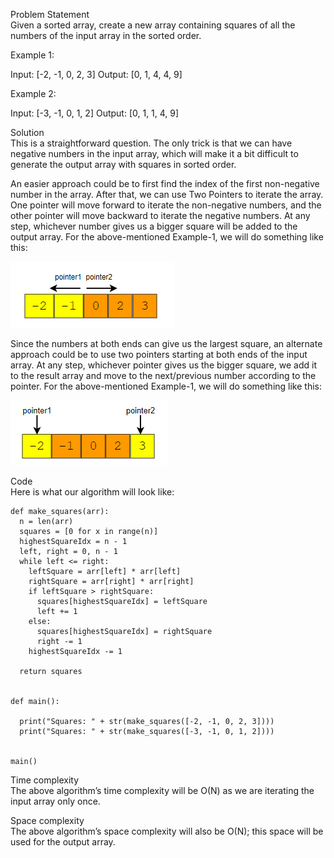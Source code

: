Problem Statement \
Given a sorted array, create a new array containing squares of all the numbers of the input array in the sorted order.

Example 1:

Input: [-2, -1, 0, 2, 3]
Output: [0, 1, 4, 4, 9]

Example 2:

Input: [-3, -1, 0, 1, 2]
Output: [0, 1, 1, 4, 9]

Solution \
This is a straightforward question. The only trick is that we can have negative numbers in the input array, which will make it a bit difficult to generate the output array with squares in sorted order.

An easier approach could be to first find the index of the first non-negative number in the array. After that, we can use Two Pointers to iterate the array. One pointer will move forward to iterate the non-negative numbers, and the other pointer will move backward to iterate the negative numbers. At any step, whichever number gives us a bigger square will be added to the output array. For the above-mentioned Example-1, we will do something like this:

![alt text](pics/2004.PNG?raw=true)

Since the numbers at both ends can give us the largest square, an alternate approach could be to use two pointers starting at both ends of the input array. At any step, whichever pointer gives us the bigger square, we add it to the result array and move to the next/previous number according to the pointer. For the above-mentioned Example-1, we will do something like this:

![alt text](pics/2005.PNG?raw=true)

Code \
Here is what our algorithm will look like:
```
def make_squares(arr):
  n = len(arr)
  squares = [0 for x in range(n)]
  highestSquareIdx = n - 1
  left, right = 0, n - 1
  while left <= right:
    leftSquare = arr[left] * arr[left]
    rightSquare = arr[right] * arr[right]
    if leftSquare > rightSquare:
      squares[highestSquareIdx] = leftSquare
      left += 1
    else:
      squares[highestSquareIdx] = rightSquare
      right -= 1
    highestSquareIdx -= 1

  return squares


def main():

  print("Squares: " + str(make_squares([-2, -1, 0, 2, 3])))
  print("Squares: " + str(make_squares([-3, -1, 0, 1, 2])))


main()
```

Time complexity \
The above algorithm’s time complexity will be O(N) as we are iterating the input array only once.

Space complexity \
The above algorithm’s space complexity will also be O(N); this space will be used for the output array.